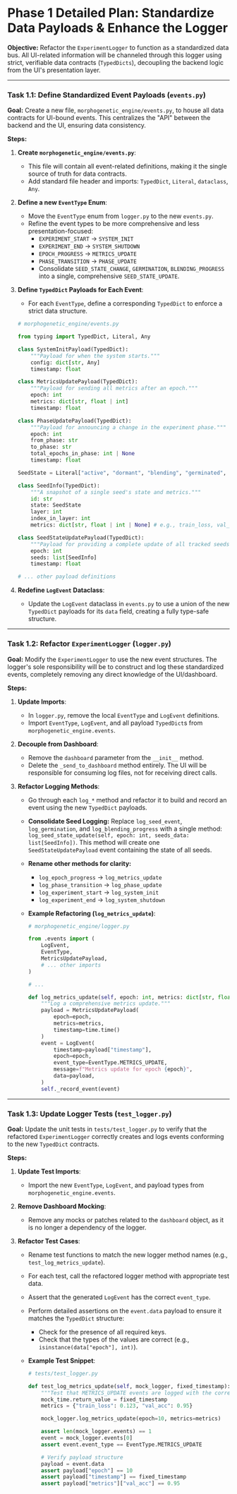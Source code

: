# Phase 1 Detailed Plan: Standardize Data Payloads & Enhance the Logger

**Objective:** Refactor the `ExperimentLogger` to function as a standardized data bus. All UI-related information will be channeled through this logger using strict, verifiable data contracts (`TypedDicts`), decoupling the backend logic from the UI's presentation layer.

---

### **Task 1.1: Define Standardized Event Payloads (`events.py`)**

**Goal:** Create a new file, `morphogenetic_engine/events.py`, to house all data contracts for UI-bound events. This centralizes the "API" between the backend and the UI, ensuring data consistency.

**Steps:**

1. **Create `morphogenetic_engine/events.py`**:
    * This file will contain all event-related definitions, making it the single source of truth for data contracts.
    * Add standard file header and imports: `TypedDict`, `Literal`, `dataclass`, `Any`.

2. **Define a new `EventType` Enum**:
    * Move the `EventType` enum from `logger.py` to the new `events.py`.
    * Refine the event types to be more comprehensive and less presentation-focused:
        * `EXPERIMENT_START` -> `SYSTEM_INIT`
        * `EXPERIMENT_END` -> `SYSTEM_SHUTDOWN`
        * `EPOCH_PROGRESS` -> `METRICS_UPDATE`
        * `PHASE_TRANSITION` -> `PHASE_UPDATE`
        * Consolidate `SEED_STATE_CHANGE`, `GERMINATION`, `BLENDING_PROGRESS` into a single, comprehensive `SEED_STATE_UPDATE`.

3. **Define `TypedDict` Payloads for Each Event**:
    * For each `EventType`, define a corresponding `TypedDict` to enforce a strict data structure.

    ```python
    # morphogenetic_engine/events.py

    from typing import TypedDict, Literal, Any

    class SystemInitPayload(TypedDict):
        """Payload for when the system starts."""
        config: dict[str, Any]
        timestamp: float

    class MetricsUpdatePayload(TypedDict):
        """Payload for sending all metrics after an epoch."""
        epoch: int
        metrics: dict[str, float | int]
        timestamp: float

    class PhaseUpdatePayload(TypedDict):
        """Payload for announcing a change in the experiment phase."""
        epoch: int
        from_phase: str
        to_phase: str
        total_epochs_in_phase: int | None
        timestamp: float

    SeedState = Literal["active", "dormant", "blending", "germinated", "fossilized"]

    class SeedInfo(TypedDict):
        """A snapshot of a single seed's state and metrics."""
        id: str
        state: SeedState
        layer: int
        index_in_layer: int
        metrics: dict[str, float | int | None] # e.g., train_loss, val_acc, alpha

    class SeedStateUpdatePayload(TypedDict):
        """Payload for providing a complete update of all tracked seeds."""
        epoch: int
        seeds: list[SeedInfo]
        timestamp: float

    # ... other payload definitions
    ```

4. **Redefine `LogEvent` Dataclass**:
    * Update the `LogEvent` dataclass in `events.py` to use a union of the new `TypedDict` payloads for its `data` field, creating a fully type-safe structure.

---

### **Task 1.2: Refactor `ExperimentLogger` (`logger.py`)**

**Goal:** Modify the `ExperimentLogger` to use the new event structures. The logger's sole responsibility will be to construct and log these standardized events, completely removing any direct knowledge of the UI/dashboard.

**Steps:**

1. **Update Imports**:
    * In `logger.py`, remove the local `EventType` and `LogEvent` definitions.
    * Import `EventType`, `LogEvent`, and all payload `TypedDict`s from `morphogenetic_engine.events`.

2. **Decouple from Dashboard**:
    * Remove the `dashboard` parameter from the `__init__` method.
    * Delete the `_send_to_dashboard` method entirely. The UI will be responsible for consuming log files, not for receiving direct calls.

3. **Refactor Logging Methods**:
    * Go through each `log_*` method and refactor it to build and record an event using the new `TypedDict` payloads.
    * **Consolidate Seed Logging:** Replace `log_seed_event`, `log_germination`, and `log_blending_progress` with a single method: `log_seed_state_update(self, epoch: int, seeds_data: list[SeedInfo])`. This method will create one `SeedStateUpdatePayload` event containing the state of all seeds.
    * **Rename other methods for clarity:**
        * `log_epoch_progress` -> `log_metrics_update`
        * `log_phase_transition` -> `log_phase_update`
        * `log_experiment_start` -> `log_system_init`
        * `log_experiment_end` -> `log_system_shutdown`

    * **Example Refactoring (`log_metrics_update`)**:

        ```python
        # morphogenetic_engine/logger.py

        from .events import (
            LogEvent,
            EventType,
            MetricsUpdatePayload,
            # ... other imports
        )

        # ...

        def log_metrics_update(self, epoch: int, metrics: dict[str, float | int]) -> None:
            """Log a comprehensive metrics update."""
            payload = MetricsUpdatePayload(
                epoch=epoch,
                metrics=metrics,
                timestamp=time.time()
            )
            event = LogEvent(
                timestamp=payload["timestamp"],
                epoch=epoch,
                event_type=EventType.METRICS_UPDATE,
                message=f"Metrics update for epoch {epoch}",
                data=payload,
            )
            self._record_event(event)
        ```

---

### **Task 1.3: Update Logger Tests (`test_logger.py`)**

**Goal:** Update the unit tests in `tests/test_logger.py` to verify that the refactored `ExperimentLogger` correctly creates and logs events conforming to the new `TypedDict` contracts.

**Steps:**

1. **Update Test Imports**:
    * Import the new `EventType`, `LogEvent`, and payload types from `morphogenetic_engine.events`.

2. **Remove Dashboard Mocking**:
    * Remove any mocks or patches related to the `dashboard` object, as it is no longer a dependency of the logger.

3. **Refactor Test Cases**:
    * Rename test functions to match the new logger method names (e.g., `test_log_metrics_update`).
    * For each test, call the refactored logger method with appropriate test data.
    * Assert that the generated `LogEvent` has the correct `event_type`.
    * Perform detailed assertions on the `event.data` payload to ensure it matches the `TypedDict` structure:
        * Check for the presence of all required keys.
        * Check that the types of the values are correct (e.g., `isinstance(data["epoch"], int)`).

    * **Example Test Snippet**:

        ```python
        # tests/test_logger.py

        def test_log_metrics_update(self, mock_logger, fixed_timestamp):
            """Test that METRICS_UPDATE events are logged with the correct payload."""
            mock_time.return_value = fixed_timestamp
            metrics = {"train_loss": 0.123, "val_acc": 0.95}

            mock_logger.log_metrics_update(epoch=10, metrics=metrics)

            assert len(mock_logger.events) == 1
            event = mock_logger.events[0]
            assert event.event_type == EventType.METRICS_UPDATE

            # Verify payload structure
            payload = event.data
            assert payload["epoch"] == 10
            assert payload["timestamp"] == fixed_timestamp
            assert payload["metrics"]["val_acc"] == 0.95
        ```
